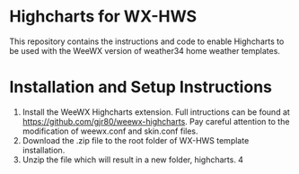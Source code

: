 # Highcharts for WX-HWS

This repository contains the instructions and code to enable Highcharts to be used with the WeeWX version of weather34 home weather templates.


# Installation and Setup Instructions

1. Install the WeeWX Highcharts extension. Full intructions can be found at https://github.com/gjr80/weewx-highcharts. Pay careful attention to the modification of weewx.conf and skin.conf files.
2. Download the .zip file to the root folder of WX-HWS template installation.
3. Unzip the file which will result in a new folder, highcharts.
4
